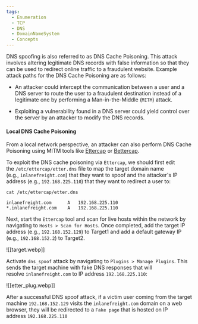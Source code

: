 ```yaml
---
tags:
  - Enumeration
  - TCP
  - DNS
  - DomainNameSystem
  - Concepts
---
```


DNS spoofing is also referred to as DNS Cache Poisoning. This attack involves altering legitimate DNS records with false information so that they can be used to redirect online traffic to a fraudulent website. Example attack paths for the DNS Cache Poisoning are as follows:

- An attacker could intercept the communication between a user and a DNS server to route the user to a fraudulent destination instead of a legitimate one by performing a Man-in-the-Middle (`MITM`) attack.
    
- Exploiting a vulnerability found in a DNS server could yield control over the server by an attacker to modify the DNS records.

#### Local DNS Cache Poisoning

From a local network perspective, an attacker can also perform DNS Cache Poisoning using MITM tools like [Ettercap](https://www.ettercap-project.org/) or [Bettercap](https://www.bettercap.org/).

To exploit the DNS cache poisoning via `Ettercap`, we should first edit the `/etc/ettercap/etter.dns` file to map the target domain name (e.g., `inlanefreight.com`) that they want to spoof and the attacker's IP address (e.g., `192.168.225.110`) that they want to redirect a user to:

```shell-session
cat /etc/ettercap/etter.dns

inlanefreight.com      A   192.168.225.110
*.inlanefreight.com    A   192.168.225.110
```

Next, start the `Ettercap` tool and scan for live hosts within the network by navigating to `Hosts > Scan for Hosts`. Once completed, add the target IP address (e.g., `192.168.152.129`) to Target1 and add a default gateway IP (e.g., `192.168.152.2`) to Target2.

![[target.webp]]

Activate `dns_spoof` attack by navigating to `Plugins > Manage Plugins`. This sends the target machine with fake DNS responses that will resolve `inlanefreight.com` to IP address `192.168.225.110`:

![[etter_plug.webp]]

After a successful DNS spoof attack, if a victim user coming from the target machine `192.168.152.129` visits the `inlanefreight.com` domain on a web browser, they will be redirected to a `Fake page` that is hosted on IP address `192.168.225.110`



